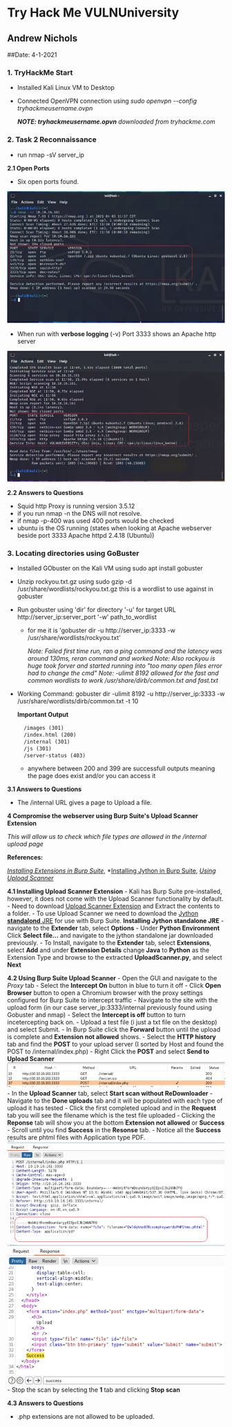 # Try Hack Me VULNUniversity 
## Andrew Nichols
##Date: 4-1-2021

### 1. TryHackMe Start
- Installed Kali Linux VM to Desktop
- Connected OpenVPN connection using *sudo openvpn --config tryhackmeusername.ovpn* 
	
	***NOTE: tryhackmeusername.opvn** downloaded from tryhackme.com*


### 2. Task 2 Reconnaissance
- run nmap -sV server_ip 

**2.1 Open Ports**
	
- Six open ports found.

![image info](./Images/t2_nmap_output.png)

- When run with **verbose logging** (-v) Port 3333 shows an Apache http server

![image info](./Images/t2_nmap_verboseoutput.png)

**2.2 Answers to Questions**

- Squid http Proxy is running version 3.5.12
- if you run nmap -n the DNS will not resolve.
- if nmap -p-400 was used 400 ports would be checked
- ubuntu is the OS running (states when looking at Apache webserver beside port 3333 Apache httpd 2.4.18 (Ubuntu))


### 3. Locating directories using GoBuster

- Installed GObuster on the Kali VM using sudo apt install gobuster
- Unzip rockyou.txt.gz using sudo gzip -d /usr/share/wordlists/rockyou.txt.gz this is a wordlist to use against in gobuster
- Run gobuster using 'dir' for directory '-u' for target URL http://server_ip:server_port '-w' path_to_wordlist
	- for me it is 'gobuster dir -u http://server_ip:3333 -w /usr/share/wordlists/rockyou.txt'
		
		*Note: Failed first time run, ran a ping command and the latency was around 130ms, reran command and worked*
		*Note: Also rockyou is huge took forver and started running into "too many open files error had to change the cmd"*
		*Note: -ulimit 8192 allowed for the fast and common wordlists to work /usr/share/dirb/common.txt and fast.txt*

- Working Command:  gobuster dir -ulimit 8192 -u http://server_ip:3333 -w /usr/share/wordlists/dirb/common.txt -t 10
		
	**Important Output**
		
		/images (301)
		/index.html (200)
		/internal (301)
		/js (301)
		/server-status (403)
	
	- anywhere between 200 and 399 are successfull outputs meaning the page does exist and/or you can access it

**3.1 Answers to Questions**
- The /internal URL gives a page to Upload a file. 

**4 Compromise the webserver using Burp Suite's Upload Scanner Extension**

*This will allow us to check which file types are allowed in the /internal upload page*

**References:** 

*[Installing Extensions in Burp Suite](https://portswigger.net/support/how-to-install-an-extension-in-burp-suite)*, 
*[Installing Jython in Burp Suite](https://gracefulsecurity.com/burp-suite-extensions-installing-jython-and-adding-an-extension/),
*[Using Upload Scanner](https://www.modzero.com/share/uploadscanner/UploadScanner_101_Basics.mp4)*

**4.1 Installing Upload Scanner Extension**
	- Kali has Burp Suite pre-installed, however, it does not come with the Upload Scanner functionality by default.
	- Need to download [Upload Scanner Extension](https://portswigger.net/bappstore/b2244cbb6953442cb3c82fa0a0d908fa "Upload Scanner") and Extract the contents to a folder.
		- To use Upload Scanner we need to download the [Jython **standalond** JRE](https://www.jython.org/download "Jython Download Page") for use with Burp Suite.
			**Installing Jython standalone JRE**
				- navigate to the **Extender** tab, select  **Options**
				- Under **Python Environment** Click **Select file...** and navigate to the jython standalone jar downloaded previously.
		- To Install, navigate to the **Extender** tab, select **Extensions**, select **Add** and under **Extension Details** change **Java** to **Python** as the Extension Type and browse to the extracted **UploadScanner.py**, and select **Next**

**4.2 Using Burp Suite Upload Scanner**
	- Open the GUI and navigate to the *Proxy* tab
		- Select the **Intercept On** button in blue to turn it off
		- Click **Open Browser** button to open a Chromium browser with the proxy settings configured for Burp Suite to intercept traffic
		- Navigate to the site with the upload form (in our case server_ip:3333/internal previously found using Gobuster and nmap)
		- Select the **Intercept is off** button to turn incetercepting back on.
		- Upload a test file (i just a txt file on the desktop) and select Submit.
		- In Burp Suite click the **Forward** button until the upload is complete and **Extension not allowed** shows.
		- Select the **HTTP history** tab and find the **POST** to your upload server (I sorted by Host and found the POST to /internal/index.php)
		- Right Click the **POST** and select **Send to Upload Scanner**
    ![image info](./Images/burp_history_post.png)
		- In the **Upload Scanner** tab, select **Start scan without ReDownloader**
		- Navigate to the **Done uploads** tab and it will be populated with each type of upload it has tested
		- Click the first completed upload and in the **Request** tab you will see the filename which is the test file uploaded
		- Clicking the **Reponse** tab will show you at the bottom **Extension not allowed** or **Success**
				- Scroll until you find **Success** in the **Resonse** tab.
				- Notice all the **Success** results are phtml files with Application type PDF.
	![image info](./Images/burp_success_request.png)
	![image info](./Images/burp_success_response.png)
		- Stop the scan by selecting the **1** tab and clicking **Stop scan**

**4.3 Answers to Questions**
- .php extensions are not allowed to be uploaded.

